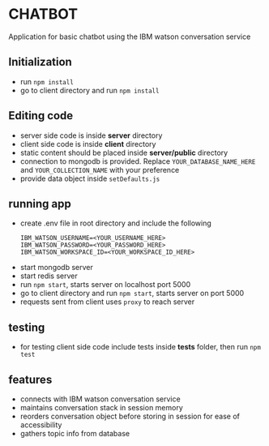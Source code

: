 # CHATBOT

Application for basic chatbot using the IBM watson conversation service

## Initialization

* run `npm install`
* go to client directory and run `npm install`

## Editing code

* server side code is inside **server** directory
* client side code is inside **client** directory
* static content should be placed inside **server/public** directory
* connection to mongodb is provided. Replace `YOUR_DATABASE_NAME_HERE` and `YOUR_COLLECTION_NAME` with your preference
* provide data object inside `setDefaults.js`

## running app

* create .env file in root directory and include the following
  ```
  IBM_WATSON_USERNAME=<YOUR_USERNAME_HERE>
  IBM_WATSON_PASSWORD=<YOUR_PASSWORD_HERE>
  IBM_WATSON_WORKSPACE_ID=<YOUR_WORKSPACE_ID_HERE>
  ```
* start mongodb server
* start redis server
* run `npm start`, starts server on localhost port 5000
* go to client directory and run `npm start`, starts server on port 5000
* requests sent from client uses `proxy` to reach server

## testing

* for testing client side code include tests inside **tests** folder, then run `npm test`

## features

* connects with IBM watson conversation service
* maintains conversation stack in session memory
* reorders conversation object before storing in session for ease of accessibility
* gathers topic info from database
